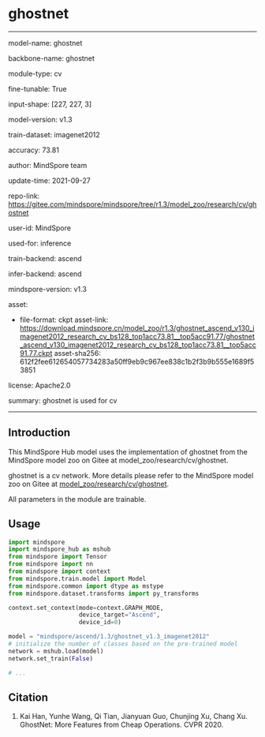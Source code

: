 # ghostnet

---

model-name: ghostnet

backbone-name: ghostnet

module-type: cv

fine-tunable: True

input-shape: [227, 227, 3]

model-version: v1.3

train-dataset: imagenet2012

accuracy: 73.81

author: MindSpore team

update-time: 2021-09-27

repo-link: <https://gitee.com/mindspore/mindspore/tree/r1.3/model_zoo/research/cv/ghostnet>

user-id: MindSpore

used-for: inference

train-backend: ascend

infer-backend: ascend

mindspore-version: v1.3

asset:

-
    file-format: ckpt
    asset-link: <https://download.mindspore.cn/model_zoo/r1.3/ghostnet_ascend_v130_imagenet2012_research_cv_bs128_top1acc73.81__top5acc91.77/ghostnet_ascend_v130_imagenet2012_research_cv_bs128_top1acc73.81__top5acc91.77.ckpt>
    asset-sha256: 612f2fee612654057734283a50ff9eb9c967ee838c1b2f3b9b555e1689f53851

license: Apache2.0

summary: ghostnet is used for cv

---

## Introduction

This MindSpore Hub model uses the implementation of ghostnet from the MindSpore model zoo on Gitee at model_zoo/research/cv/ghostnet.

ghostnet is a cv network. More details please refer to the MindSpore model zoo on Gitee at [model_zoo/research/cv/ghostnet](https://gitee.com/mindspore/mindspore/blob/r1.3/model_zoo/research/cv/ghostnet/README_CN.md).

All parameters in the module are trainable.

## Usage

```python
import mindspore
import mindspore_hub as mshub
from mindspore import Tensor
from mindspore import nn
from mindspore import context
from mindspore.train.model import Model
from mindspore.common import dtype as mstype
from mindspore.dataset.transforms import py_transforms

context.set_context(mode=context.GRAPH_MODE,
                    device_target="Ascend",
                    device_id=0)

model = "mindspore/ascend/1.3/ghostnet_v1.3_imagenet2012"
# initialize the number of classes based on the pre-trained model
network = mshub.load(model)
network.set_train(False)

# ...
```

## Citation

1. Kai Han, Yunhe Wang, Qi Tian, Jianyuan Guo, Chunjing Xu, Chang Xu. GhostNet: More Features from Cheap Operations. CVPR 2020.
